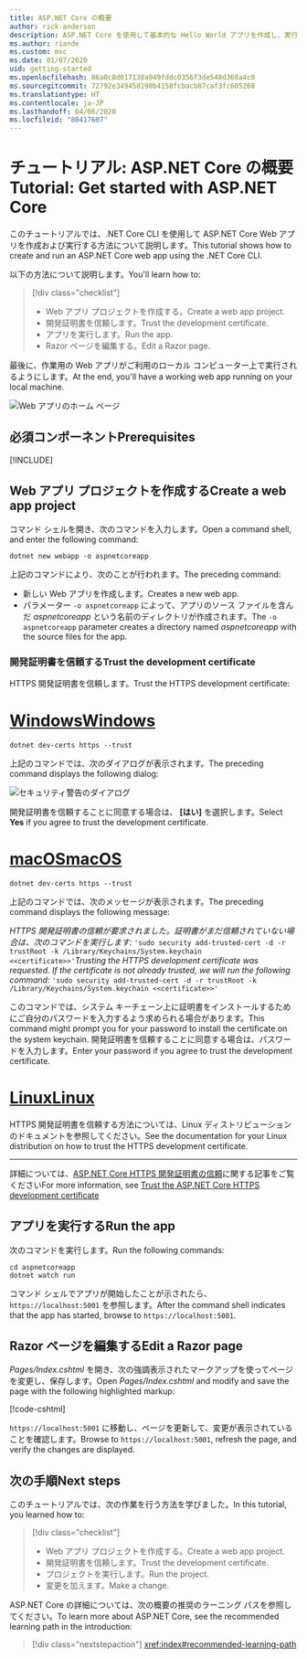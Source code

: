 ```yaml
---
title: ASP.NET Core の概要
author: rick-anderson
description: ASP.NET Core を使用して基本的な Hello World アプリを作成し、実行する簡単なチュートリアルです。
ms.author: riande
ms.custom: mvc
ms.date: 01/07/2020
uid: getting-started
ms.openlocfilehash: 86a0c8d017138a949fddc0356f3de548d368a4c0
ms.sourcegitcommit: 72792e349458190b4158fcbacb87caf3fc605268
ms.translationtype: HT
ms.contentlocale: ja-JP
ms.lasthandoff: 04/06/2020
ms.locfileid: "80417607"
---
```

# <a name="tutorial-get-started-with-aspnet-core"></a><span data-ttu-id="877cf-103">チュートリアル: ASP.NET Core の概要</span><span class="sxs-lookup"><span data-stu-id="877cf-103">Tutorial: Get started with ASP.NET Core</span></span>

<span data-ttu-id="877cf-104">このチュートリアルでは、.NET Core CLI を使用して ASP.NET Core Web アプリを作成および実行する方法について説明します。</span><span class="sxs-lookup"><span data-stu-id="877cf-104">This tutorial shows how to create and run an ASP.NET Core web app using the .NET Core CLI.</span></span>

<span data-ttu-id="877cf-105">以下の方法について説明します。</span><span class="sxs-lookup"><span data-stu-id="877cf-105">You'll learn how to:</span></span>

> [!div class="checklist"]
> * <span data-ttu-id="877cf-106">Web アプリ プロジェクトを作成する。</span><span class="sxs-lookup"><span data-stu-id="877cf-106">Create a web app project.</span></span>
> * <span data-ttu-id="877cf-107">開発証明書を信頼します。</span><span class="sxs-lookup"><span data-stu-id="877cf-107">Trust the development certificate.</span></span>
> * <span data-ttu-id="877cf-108">アプリを実行します。</span><span class="sxs-lookup"><span data-stu-id="877cf-108">Run the app.</span></span>
> * <span data-ttu-id="877cf-109">Razor ページを編集する。</span><span class="sxs-lookup"><span data-stu-id="877cf-109">Edit a Razor page.</span></span>

<span data-ttu-id="877cf-110">最後に、作業用の Web アプリがご利用のローカル コンピューター上で実行されるようにします。</span><span class="sxs-lookup"><span data-stu-id="877cf-110">At the end, you'll have a working web app running on your local machine.</span></span>

![Web アプリのホーム ページ](_static/home-page.png)

## <a name="prerequisites"></a><span data-ttu-id="877cf-112">必須コンポーネント</span><span class="sxs-lookup"><span data-stu-id="877cf-112">Prerequisites</span></span>

[!INCLUDE[](~/includes/3.1-SDK.md)]

## <a name="create-a-web-app-project"></a><span data-ttu-id="877cf-113">Web アプリ プロジェクトを作成する</span><span class="sxs-lookup"><span data-stu-id="877cf-113">Create a web app project</span></span>

<span data-ttu-id="877cf-114">コマンド シェルを開き、次のコマンドを入力します。</span><span class="sxs-lookup"><span data-stu-id="877cf-114">Open a command shell, and enter the following command:</span></span>

```dotnetcli
dotnet new webapp -o aspnetcoreapp
```

<span data-ttu-id="877cf-115">上記のコマンドにより、次のことが行われます。</span><span class="sxs-lookup"><span data-stu-id="877cf-115">The preceding command:</span></span>

* <span data-ttu-id="877cf-116">新しい Web アプリを作成します。</span><span class="sxs-lookup"><span data-stu-id="877cf-116">Creates a new web app.</span></span>  
* <span data-ttu-id="877cf-117">パラメーター `-o aspnetcoreapp` によって、アプリのソース ファイルを含んだ *aspnetcoreapp* という名前のディレクトリが作成されます。</span><span class="sxs-lookup"><span data-stu-id="877cf-117">The `-o aspnetcoreapp` parameter creates a directory named *aspnetcoreapp* with the source files for the app.</span></span>

### <a name="trust-the-development-certificate"></a><span data-ttu-id="877cf-118">開発証明書を信頼する</span><span class="sxs-lookup"><span data-stu-id="877cf-118">Trust the development certificate</span></span>

<span data-ttu-id="877cf-119">HTTPS 開発証明書を信頼します。</span><span class="sxs-lookup"><span data-stu-id="877cf-119">Trust the HTTPS development certificate:</span></span>

# <a name="windows"></a>[<span data-ttu-id="877cf-120">Windows</span><span class="sxs-lookup"><span data-stu-id="877cf-120">Windows</span></span>](#tab/windows)

```dotnetcli
dotnet dev-certs https --trust
```

<span data-ttu-id="877cf-121">上記のコマンドでは、次のダイアログが表示されます。</span><span class="sxs-lookup"><span data-stu-id="877cf-121">The preceding command displays the following dialog:</span></span>

![セキュリティ警告のダイアログ](~/getting-started/_static/cert.png)

<span data-ttu-id="877cf-123">開発証明書を信頼することに同意する場合は、 **[はい]** を選択します。</span><span class="sxs-lookup"><span data-stu-id="877cf-123">Select **Yes** if you agree to trust the development certificate.</span></span>

# <a name="macos"></a>[<span data-ttu-id="877cf-124">macOS</span><span class="sxs-lookup"><span data-stu-id="877cf-124">macOS</span></span>](#tab/macos)

```dotnetcli
dotnet dev-certs https --trust
```

<span data-ttu-id="877cf-125">上記のコマンドでは、次のメッセージが表示されます。</span><span class="sxs-lookup"><span data-stu-id="877cf-125">The preceding command displays the following message:</span></span>

<span data-ttu-id="877cf-126">*HTTPS 開発証明書の信頼が要求されました。証明書がまだ信頼されていない場合は、次のコマンドを実行します:*  `'sudo security add-trusted-cert -d -r trustRoot -k /Library/Keychains/System.keychain <<certificate>>'`</span><span class="sxs-lookup"><span data-stu-id="877cf-126">*Trusting the HTTPS development certificate was requested. If the certificate is not already trusted, we will run the following command:* `'sudo security add-trusted-cert -d -r trustRoot -k /Library/Keychains/System.keychain <<certificate>>'`</span></span>

<span data-ttu-id="877cf-127">このコマンドでは、システム キーチェーン上に証明書をインストールするためにご自分のパスワードを入力するよう求められる場合があります。</span><span class="sxs-lookup"><span data-stu-id="877cf-127">This command might prompt you for your password to install the certificate on the system keychain.</span></span> <span data-ttu-id="877cf-128">開発証明書を信頼することに同意する場合は、パスワードを入力します。</span><span class="sxs-lookup"><span data-stu-id="877cf-128">Enter your password if you agree to trust the development certificate.</span></span>

# <a name="linux"></a>[<span data-ttu-id="877cf-129">Linux</span><span class="sxs-lookup"><span data-stu-id="877cf-129">Linux</span></span>](#tab/linux)

<span data-ttu-id="877cf-130">HTTPS 開発証明書を信頼する方法については、Linux ディストリビューションのドキュメントを参照してください。</span><span class="sxs-lookup"><span data-stu-id="877cf-130">See the documentation for your Linux distribution on how to trust the HTTPS development certificate.</span></span>

---

<span data-ttu-id="877cf-131">詳細については、[ASP.NET Core HTTPS 開発証明書の信頼](xref:security/enforcing-ssl#trust-the-aspnet-core-https-development-certificate-on-windows-and-macos)に関する記事をご覧ください</span><span class="sxs-lookup"><span data-stu-id="877cf-131">For more information, see [Trust the ASP.NET Core HTTPS development certificate](xref:security/enforcing-ssl#trust-the-aspnet-core-https-development-certificate-on-windows-and-macos)</span></span>

## <a name="run-the-app"></a><span data-ttu-id="877cf-132">アプリを実行する</span><span class="sxs-lookup"><span data-stu-id="877cf-132">Run the app</span></span>

<span data-ttu-id="877cf-133">次のコマンドを実行します。</span><span class="sxs-lookup"><span data-stu-id="877cf-133">Run the following commands:</span></span>

```dotnetcli
cd aspnetcoreapp
dotnet watch run
```

<span data-ttu-id="877cf-134">コマンド シェルでアプリが開始したことが示されたら、`https://localhost:5001` を参照します。</span><span class="sxs-lookup"><span data-stu-id="877cf-134">After the command shell indicates that the app has started, browse to `https://localhost:5001`.</span></span>

## <a name="edit-a-razor-page"></a><span data-ttu-id="877cf-135">Razor ページを編集する</span><span class="sxs-lookup"><span data-stu-id="877cf-135">Edit a Razor page</span></span>

<span data-ttu-id="877cf-136">*Pages/Index.cshtml* を開き、次の強調表示されたマークアップを使ってページを変更し、保存します。</span><span class="sxs-lookup"><span data-stu-id="877cf-136">Open *Pages/Index.cshtml* and modify and save the page with the following highlighted markup:</span></span>

[!code-cshtml[](sample/index.cshtml?highlight=9)]

<span data-ttu-id="877cf-137">`https://localhost:5001` に移動し、ページを更新して、変更が表示されていることを確認します。</span><span class="sxs-lookup"><span data-stu-id="877cf-137">Browse to `https://localhost:5001`, refresh the page, and verify the changes are displayed.</span></span>

## <a name="next-steps"></a><span data-ttu-id="877cf-138">次の手順</span><span class="sxs-lookup"><span data-stu-id="877cf-138">Next steps</span></span>

<span data-ttu-id="877cf-139">このチュートリアルでは、次の作業を行う方法を学びました。</span><span class="sxs-lookup"><span data-stu-id="877cf-139">In this tutorial, you learned how to:</span></span>

> [!div class="checklist"]
> * <span data-ttu-id="877cf-140">Web アプリ プロジェクトを作成する。</span><span class="sxs-lookup"><span data-stu-id="877cf-140">Create a web app project.</span></span>
> * <span data-ttu-id="877cf-141">開発証明書を信頼します。</span><span class="sxs-lookup"><span data-stu-id="877cf-141">Trust the development certificate.</span></span>
> * <span data-ttu-id="877cf-142">プロジェクトを実行します。</span><span class="sxs-lookup"><span data-stu-id="877cf-142">Run the project.</span></span>
> * <span data-ttu-id="877cf-143">変更を加えます。</span><span class="sxs-lookup"><span data-stu-id="877cf-143">Make a change.</span></span>

<span data-ttu-id="877cf-144">ASP.NET Core の詳細については、次の概要の推奨のラーニング パスを参照してください。</span><span class="sxs-lookup"><span data-stu-id="877cf-144">To learn more about ASP.NET Core, see the recommended learning path in the introduction:</span></span>

> [!div class="nextstepaction"]
> <xref:index#recommended-learning-path>
